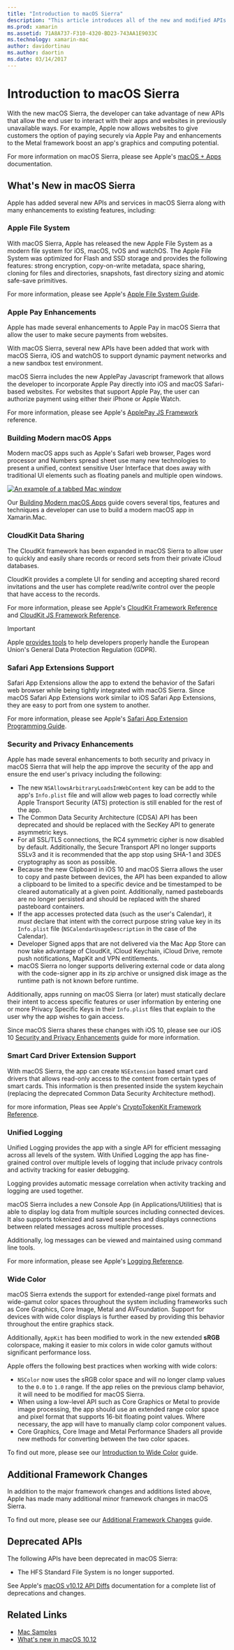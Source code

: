 ```yaml
---
title: "Introduction to macOS Sierra"
description: "This article introduces all of the new and modified APIs and features available in macOS Sierra for Xamarin.Mac developers."
ms.prod: xamarin
ms.assetid: 71A8A737-F310-4320-BD23-743AA1E9033C
ms.technology: xamarin-mac
author: davidortinau
ms.author: daortin
ms.date: 03/14/2017
---
```


# Introduction to macOS Sierra

With the new macOS Sierra, the developer can take advantage of new APIs that allow the end user to interact with their apps and websites in previously unavailable ways. For example, Apple now allows websites to give customers the option of paying securely via Apple Pay and enhancements to the Metal framework boost an app's graphics and computing potential.

For more information on macOS Sierra, please see Apple's [macOS + Apps](https://developer.apple.com/macos/) documentation.

<a name="Whats-New-in-macOS-Sierra" />

## What's New in macOS Sierra

Apple has added several new APIs and services in macOS Sierra along with many enhancements to existing features, including:

<a name="Apple-File-System" />

### Apple File System

With macOS Sierra, Apple has released the new Apple File System as a modern file system for iOS, macOS, tvOS and watchOS. The Apple File System was optimized for Flash and SSD storage and provides the following features: strong encryption, copy-on-write metadata, space sharing, cloning for files and directories, snapshots, fast directory sizing and atomic safe-save primitives.

For more information, please see Apple's [Apple File System Guide](https://developer.apple.com/library/prerelease/content/documentation/FileManagement/Conceptual/APFS_Guide/Introduction/Introduction.html#//apple_ref/doc/uid/TP40016999).

<a name="Apple-Pay-Enhancements" />

### Apple Pay Enhancements

Apple has made several enhancements to Apple Pay in macOS Sierra that allow the user to make secure payments from websites.

With macOS Sierra, several new APIs have been added that work with macOS Sierra, iOS and watchOS to support dynamic payment networks and a new sandbox test environment.

macOS Sierra includes the new ApplePay Javascript framework that allows the developer to incorporate Apple Pay directly into iOS and macOS Safari-based websites. For websites that support Apple Pay, the user can authorize payment using either their iPhone or Apple Watch.

For more information, please see Apple's [ApplePay JS Framework](https://developer.apple.com/reference/applepayjs) reference.

<a name="Building-Modern-macOS-Apps" />

### Building Modern macOS Apps

Modern macOS apps such as Apple's Safari web browser, Pages word processor and Numbers spread sheet use many new technologies to present a unified, context sensitive User Interface that does away with traditional UI elements such as floating panels and multiple open windows.

[![An example of a tabbed Mac window](images/content08.png)](images/content08.png#lightbox)

Our [Building Modern macOS Apps](~/mac/platform/introduction-to-macos-sierra/modern-cocoa-apps.md) guide covers several tips, features and techniques a developer can use to build a modern macOS app in Xamarin.Mac.

<a name="CloudKit-Data-Sharing" />

### CloudKit Data Sharing

The CloudKit framework has been expanded in macOS Sierra to allow user to quickly and easily share records or record sets from their private iCloud databases.

CloudKit provides a complete UI for sending and accepting shared record invitations and the user has complete read/write control over the people that have access to the records.

For more information, please see Apple's [CloudKit Framework Reference](https://developer.apple.com/reference/clockkit) and [CloudKit JS Framework Reference](https://developer.apple.com/reference/cloudkitjs).

> [!IMPORTANT]
> Apple [provides tools](https://developer.apple.com/support/allowing-users-to-manage-data/)
> to help developers properly handle the European Union's General Data
> Protection Regulation (GDPR).

<a name="Safari-App-Extensions-Support" />

### Safari App Extensions Support

Safari App Extensions allow the app to extend the behavior of the Safari web browser while being tightly integrated with macOS Sierra. Since macOS Safari App Extensions work similar to iOS Safari App Extensions, they are easy to port from one system to another.

For more information, please see Apple's [Safari App Extension Programming Guide](https://developer.apple.com/library/prerelease/content/documentation/NetworkingInternetWeb/Conceptual/SafariAppExtension_PG/index.html#//apple_ref/doc/uid/TP40017319).

<a name="Security-and-Privacy-Enhancements" />

### Security and Privacy Enhancements

Apple has made several enhancements to both security and privacy in macOS Sierra that will help the app improve the security of the app and ensure the end user's privacy including the following:

- The new `NSAllowsArbitraryLoadsInWebContent` key can be add to the app's `Info.plist` file and will allow web pages to load correctly while Apple Transport Security (ATS) protection is still enabled for the rest of the app.
- The Common Data Security Architecture (CDSA) API has been deprecated and should be replaced with the SecKey API to generate asymmetric keys.
- For all SSL/TLS connections, the RC4 symmetric cipher is now disabled by default. Additionally, the Secure Transport API no longer supports SSLv3 and it is recommended that the app stop using SHA-1 and 3DES cryptography as soon as possible.
- Because the new Clipboard in iOS 10 and macOS Sierra allows the user to copy and paste between devices, the API has been expanded to allow a clipboard to be limited to a specific device and be timestamped to be cleared automatically at a given point. Additionally, named pasteboards are no longer persisted and should be replaced with the shared pasteboard containers.
- If the app accesses protected data (such as the user's Calendar), it _must_ declare that intent with the correct purpose string value key in its `Info.plist` file (`NSCalendarUsageDescription` in the case of the Calendar).
- Developer Signed apps that are not delivered via the Mac App Store can now take advantage of CloudKit, iCloud Keychain, iCloud Drive, remote push notifications, MapKit and VPN entitlements.
- macOS Sierra no longer supports delivering external code or data along with the code-signer app in its zip archive or unsigned disk image as the runtime path is not known before runtime.

Additionally, apps running on macOS Sierra (or later) must statically declare their intent to access specific features or user information by entering one or more Privacy Specific Keys in their `Info.plist` files that explain to the user why the app wishes to gain access.

Since macOS Sierra shares these changes with iOS 10, please see our iOS 10 [Security and Privacy Enhancements](~/ios/app-fundamentals/security-privacy.md) guide for more information.

<a name="Smart-Card-Driver-Extension-Support" />

### Smart Card Driver Extension Support

With macOS Sierra, the app can create `NSExtension` based smart card drivers that allows read-only access to the content from certain types of smart cards. This information is then presented inside the system keychain (replacing the deprecated Common Data Security Architecture method).

for more information, Pleas see Apple's [CryptoTokenKit Framework Reference](https://developer.apple.com/reference/cryptotokenkit).

<a name="Unified-Logging" />

### Unified Logging

Unified Logging provides the app with a single API for efficient messaging across all levels of the system. With Unified Logging the app has fine-grained control over multiple levels of logging that include privacy controls and activity tracking for easier debugging.

Logging provides automatic message correlation when activity tracking and logging are used together.

macOS Sierra includes a new Console App (in Applications/Utilities) that is able to display log data from multiple sources including connected devices. It also supports tokenized and saved searches and displays connections between related messages across multiple processes.

Additionally, log messages can be viewed and maintained using command line tools.

For more information, please see Apple's [Logging Reference](https://developer.apple.com/documentation/os/logging).

<a name="Wide-Color" />

### Wide Color

macOS Sierra extends the support for extended-range pixel formats and wide-gamut color spaces throughout the system including frameworks such as Core Graphics, Core Image, Metal and AVFoundation. Support for devices with wide color displays is further eased by providing this behavior throughout the entire graphics stack.

Additionally, `AppKit` has been modified to work in the new extended **sRGB** colorspace, making it easier to mix colors in wide color gamuts without significant performance loss.

Apple offers the following best practices when working with wide colors:

- `NSColor` now uses the sRGB color space and will no longer clamp values to the `0.0` to `1.0` range. If the app relies on the previous clamp behavior, it will need to be modified for macOS Sierra.
- When using a low-level API such as Core Graphics or Metal to provide image processing, the app should use an extended range color space and pixel format that supports 16-bit floating point values. Where necessary, the app will have to manually clamp color component values.
- Core Graphics, Core Image and Metal Performance Shaders all provide new methods for converting between the two color spaces.

To find out more, please see our [Introduction to Wide Color](~/ios/platform/wide-color.md) guide.

<a name="Additional-Framework-Changes" />

## Additional Framework Changes

In addition to the major framework changes and additions listed above, Apple has made many additional minor framework changes in macOS Sierra.

To find out more, please see our [Additional Framework Changes](~/mac/platform/introduction-to-macos-sierra/additional-framework-changes.md) guide.

<a name="Deprecated-APIs" />

## Deprecated APIs

The following APIs have been deprecated in macOS Sierra:

- The HFS Standard File System is no longer supported.

See Apple's [macOS v10.12 API Diffs](https://developer.apple.com/library/archive/releasenotes/General/APIDiffsMacOS10_12/index.html) documentation for a complete list of deprecations and changes.

## Related Links

- [Mac Samples](https://docs.microsoft.com/samples/browse/?products=xamarin&term=Xamarin.Mac)
- [What's new in macOS 10.12](https://developer.apple.com/library/prerelease/content/releasenotes/MacOSX/WhatsNewInOSX/Articles/OSXv10.html#//apple_ref/doc/uid/TP40017145-SW1)
